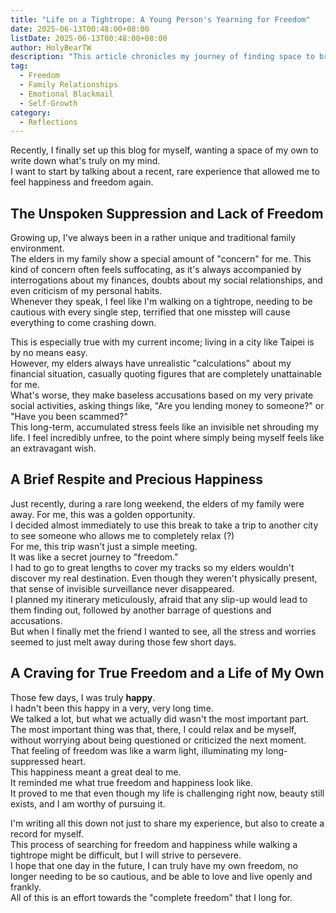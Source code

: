 ```yaml
---
title: "Life on a Tightrope: A Young Person's Yearning for Freedom"
date: 2025-06-13T00:48:00+08:00
listDate: 2025-06-13T00:48:00+08:00
author: HolyBearTW
description: "This article chronicles my journey of finding space to breathe and moments of freedom amidst family pressure, and my deep desire to take control of my own life."
tag:
  - Freedom
  - Family Relationships
  - Emotional Blackmail
  - Self-Growth
category:
  - Reflections
---
```


Recently, I finally set up this blog for myself, wanting a space of my own to write down what's truly on my mind.<br>
I want to start by talking about a recent, rare experience that allowed me to feel happiness and freedom again.

## The Unspoken Suppression and Lack of Freedom

Growing up, I've always been in a rather unique and traditional family environment.<br>
The elders in my family show a special amount of "concern" for me. This kind of concern often feels suffocating, as it's always accompanied by interrogations about my finances, doubts about my social relationships, and even criticism of my personal habits.<br>
Whenever they speak, I feel like I'm walking on a tightrope, needing to be cautious with every single step, terrified that one misstep will cause everything to come crashing down.

This is especially true with my current income; living in a city like Taipei is by no means easy.<br>
However, my elders always have unrealistic "calculations" about my financial situation, casually quoting figures that are completely unattainable for me.<br>
What's worse, they make baseless accusations based on my very private social activities, asking things like, "Are you lending money to someone?" or "Have you been scammed?"<br>
This long-term, accumulated stress feels like an invisible net shrouding my life. I feel incredibly unfree, to the point where simply being myself feels like an extravagant wish.

## A Brief Respite and Precious Happiness

Just recently, during a rare long weekend, the elders of my family were away. For me, this was a golden opportunity.<br>
I decided almost immediately to use this break to take a trip to another city to see someone who allows me to completely relax (?)<br>
For me, this trip wasn't just a simple meeting.<br>
It was like a secret journey to "freedom."<br>
I had to go to great lengths to cover my tracks so my elders wouldn't discover my real destination. Even though they weren't physically present, that sense of invisible surveillance never disappeared.<br>
I planned my itinerary meticulously, afraid that any slip-up would lead to them finding out, followed by another barrage of questions and accusations.<br>
But when I finally met the friend I wanted to see, all the stress and worries seemed to just melt away during those few short days.

## A Craving for True Freedom and a Life of My Own

Those few days, I was truly **happy**.<br>
I hadn't been this happy in a very, very long time.<br>
We talked a lot, but what we actually did wasn't the most important part.<br>
The most important thing was that, there, I could relax and be myself, without worrying about being questioned or criticized the next moment.<br>
That feeling of freedom was like a warm light, illuminating my long-suppressed heart.<br>
This happiness meant a great deal to me.<br>
It reminded me what true freedom and happiness look like.<br>
It proved to me that even though my life is challenging right now, beauty still exists, and I am worthy of pursuing it.

I'm writing all this down not just to share my experience, but also to create a record for myself.<br>
This process of searching for freedom and happiness while walking a tightrope might be difficult, but I will strive to persevere.<br>
I hope that one day in the future, I can truly have my own freedom, no longer needing to be so cautious, and be able to love and live openly and frankly.<br>
All of this is an effort towards the "complete freedom" that I long for.
